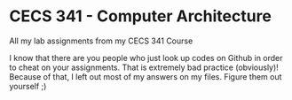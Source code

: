 # CECS 341 - Computer Architecture

All my lab assignments from my CECS 341 Course

I know that there are you people who just look up codes on Github in order to cheat on your assignments. That is extremely bad practice (obviously)! Because of that, I left out most of my answers on my files. Figure them out yourself ;)
